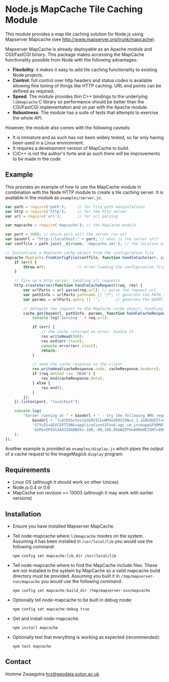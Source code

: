 Node.js MapCache Tile Caching Module
====================================

This module provides a map tile caching solution for Node.js using
Mapserver Mapcache (see http://www.mapserver.org/trunk/mapcache).

Mapserver MapCache is already deployable as an Apache module and
CGI/FastCGI binary. This package makes accessing the MapCache
functionality possible from Node with the following advantages:

* **Flexibility**: it makes it easy to add tile caching functionality to
  existing Node projects.
* **Control**: full control over http headers and status codes is
  available allowing fine tuning of things like HTTP caching. URL end
  points can be defined as required.
* **Speed**: The module provides thin C++ bindings to the underlying
  `libmapcache` C library so performance should be better than the
  CGI/FastCGI implementation and on par with the Apache module.
* **Robustness**: The module has a suite of tests that attempts to
  exercise the whole API.

However, the module also comes with the following caveats:

* It is immature and as such has not been widely tested, so far only
  having been used in a Linux environment.
* It requires a development version of MapCache to build.
* C/C++ is not the author's forte and as such there *will* be
  improvements to be made in the code.

Example
-------

This provides an example of how to use the MapCache module in
combination with the Node HTTP module to create a tile caching
server. It is available in the module as `examples/server.js`.

```javascript
var path = require('path');     // for file path manipulations
var http = require('http');     // for the http server
var url = require('url');       // for url parsing

var mapcache = require('mapcache'); // the MapCache module

var port = 3000; // which port will the server run on?
var baseUrl = "http://localhost:" + port; // what is the server url?
var conffile = path.join(__dirname, 'mapcache.xml'); // the location of the config file

// Instantiate a MapCache cache object from the configuration file
mapcache.MapCache.FromConfigFile(conffile, function handleCache(err, cache) {
    if (err) {
        throw err;              // error loading the configuration file
    }

    // fire up a http server, handling all requests
    http.createServer(function handleCacheRequest(req, res) {
        var urlParts = url.parse(req.url); // parse the request url
        var pathInfo = urlParts.pathname || "/"; // generate the PATH_INFO
        var params = urlParts.query || '';       // generate the QUERY_STRING

        // delegate the request to the MapCache cache object, handling the response
        cache.get(baseUrl, pathInfo, params, function handleCacheResponse(err, cacheResponse) {
            console.log('Serving ' + req.url);

            if (err) {
                // the cache returned an error: handle it
                res.writeHead(500);
                res.end(err.stack);
                console.error(err.stack);
                return;
            }

            // send the cache response to the client
            res.writeHead(cacheResponse.code, cacheResponse.headers);
            if (req.method !== 'HEAD') {
                res.end(cacheResponse.data);
            } else {
                res.end();
            }
        });
    }).listen(port, "localhost");

    console.log(
        "Server running at " + baseUrl + " - try the following WMS request:\n" +
            baseUrl + '?LAYERS=test&SERVICE=WMS&VERSION=1.1.1&REQUEST=GetMap&' +
            'STYLES=&EXCEPTIONS=application%2Fvnd.ogc.se_inimage&FORMAT=image%2Fjpeg' +
            '&SRS=EPSG%3A4326&BBOX=-180,-90,180,90&WIDTH=800&HEIGHT=400'
    );
});
```

Another example is provided as `examples/display.js` which pipes the
output of a cache request to the ImageMagick `display` program.

Requirements
------------

* Linux OS (although it should work on other Unices)
* Node.js 0.4 or 0.6
* MapCache svn revision >= 13003 (although it may work with earlier
  versions)

Installation
------------

* Ensure you have installed Mapserver MapCache.
* Tell node-mapcache where `libmapcache` resides on the
  system. Assuming it has been installed in `/usr/local/lib` you would
  use the following command:

    `npm config set mapcache:lib_dir /usr/local/lib`

* Tell node-mapcache where to find the MapCache include files. These
  are not installed in the system by MapCache so a valid mapcache
  build directory must be provided. Assuming you built it in
  `/tmp/mapserver-svn/mapcache` you would use the following command:

    `npm config set mapcache:build_dir /tmp/mapserver-svn/mapcache`

* Optionally tell node-mapcache to be built in debug mode:

    `npm config set mapcache:debug true`

* Get and install node-mapcache: 

    `npm install mapcache`

* Optionally test that everything is working as expected
  (recommended):

   `npm test mapcache`

Contact
-------

Homme Zwaagstra <hrz@geodata.soton.ac.uk>
